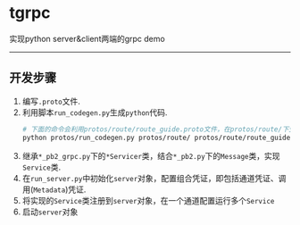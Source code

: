 # tgrpc
实现python server&amp;client两端的grpc demo

---

## 开发步骤
1. 编写`.proto`文件.
2. 利用脚本`run_codegen.py`生成`python`代码.
    ```bash
    # 下面的命令会利用protos/route/route_guide.proto文件，在protos/route/下生成grpc的python代码
    python protos/run_codegen.py protos/route/ protos/route/route_guide.proto
    ```
3. 继承`*_pb2_grpc.py`下的`*Servicer`类，结合`*_pb2.py`下的`Message`类，实现`Service`类.
4. 在`run_server.py`中初始化`server`对象，配置组合凭证，即包括通道凭证、调用(`Metadata`)凭证.
5. 将实现的`Service`类注册到`server`对象，在一个通道配置运行多个`Service`
6. 启动`server`对象